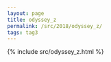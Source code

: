 ```yaml
---
layout: page
title: odyssey_z
permalink: /src/2018/odyssey_z/
tags: tag3
---
```

{% include src/odyssey_z.html %}